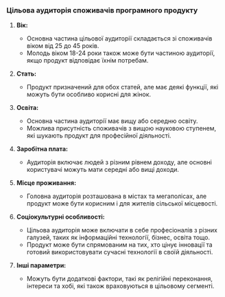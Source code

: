 ### Цільова аудиторія споживачів програмного продукту
1. **Вік:**
   - Основна частина цільової аудиторії складається зі споживачів віком від 25 до 45 років.
   - Молодь віком 18-24 роки також може бути частиною аудиторії, якщо продукт відповідає їхнім потребам.

2. **Стать:**
   - Продукт призначений для обох статей, але має деякі функції, які можуть бути особливо корисні для жінок.

3. **Освіта:**
   - Основна частина аудиторії має вищу або середню освіту.
   - Можлива присутність споживачів з вищою науковою ступенем, які шукають продукт для професійної діяльності.

4. **Заробітна плата:**
   - Аудиторія включає людей з різним рівнем доходу, але основні користувачі можуть мати середні або вищі доходи.

5. **Місце проживання:**
   - Головна аудиторія розташована в містах та мегаполісах, але продукт може бути корисним і для жителів сільської місцевості.

6. **Соціокультурні особливості:**
   - Цільова аудиторія може включати в себе професіоналів з різних галузей, таких як інформаційні технології, бізнес, освіта тощо.
   - Продукт може бути спрямованим на тих, хто цінує інновації та готовий використовувати сучасні технології в своїй діяльності.

7. **Інші параметри:**
   - Можуть бути додаткові фактори, такі як релігійні переконання, інтереси та хобі, які також враховуються в цільовому сегменті.
